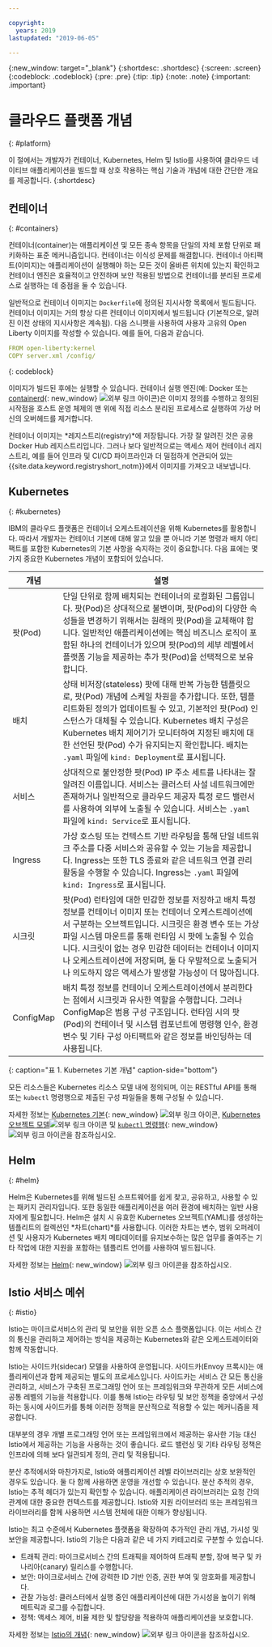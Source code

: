 ```yaml
---

copyright:
  years: 2019
lastupdated: "2019-06-05"

---
```


{:new_window: target="_blank"}
{:shortdesc: .shortdesc}
{:screen: .screen}
{:codeblock: .codeblock}
{:pre: .pre}
{:tip: .tip}
{:note: .note}
{:important: .important}

# 클라우드 플랫폼 개념
{: #platform}

이 절에서는 개발자가 컨테이너, Kubernetes, Helm 및 Istio를 사용하여 클라우드 네이티브 애플리케이션을 빌드할 때 상호 작용하는 핵심 기술과 개념에 대한 간단한 개요를 제공합니다.
{:shortdesc}

## 컨테이너
{: #containers}

컨테이너(container)는 애플리케이션 및 모든 종속 항목을 단일의 자체 포함 단위로 패키화하는 표준 메커니즘입니다. 컨테이너는 이식성 문제를 해결합니다. 컨테이너 아티팩트(이미지)는 애플리케이션이 실행해야 하는 모든 것이 올바른 위치에 있는지 확인하고 컨테이너 엔진은 효율적이고 안전하며 보안 적용된 방법으로 컨테이너를 분리된 프로세스로 실행하는 데 중점을 둘 수 있습니다.

일반적으로 컨테이너 이미지는 `Dockerfile`에 정의된 지시사항 목록에서 빌드됩니다. 컨테이너 이미지는 거의 항상 다른 컨테이너 이미지에서 빌드됩니다 (기본적으로, 알려진 이전 상태의 지시사항은 계속됨). 다음 스니펫을 사용하여 사용자 고유의 Open Liberty 이미지를 작성할 수 있습니다. 예를 들어, 다음과 같습니다.

```yaml
FROM open-liberty:kernel
COPY server.xml /config/
```
{: codeblock}

이미지가 빌드된 후에는 실행할 수 있습니다. 컨테이너 실행 엔진(예: Docker 또는 [containerd](https://containerd.io/){: new_window} ![외부 링크 아이콘](../icons/launch-glyph.svg "외부 링크 아이콘"))은 이미지 정의를 수행하고 정의된 시작점을 호스트 운영 체제의 맨 위에 직접 리소스 분리된 프로세스로 실행하여 가상 머신의 오버헤드를 제거합니다.

컨테이너 이미지는 *레지스트리(registry)*에 저장됩니다. 가장 잘 알려진 것은 공용 Docker Hub 레지스트리입니다. 그러나 보다 일반적으로는 액세스 제어 컨테이너 레지스트리, 예를 들어 인프라 및 CI/CD 파이프라인과 더 밀접하게 연관되어 있는 {{site.data.keyword.registryshort_notm}}에서 이미지를 가져오고 내보냅니다.

## Kubernetes
{: #kubernetes}

IBM의 클라우드 플랫폼은 컨테이너 오케스트레이션을 위해 Kubernetes를 활용합니다. 따라서 개발자는 컨테이너 기본에 대해 알고 있을 뿐 아니라 기본 명령과 배치 아티팩트를 포함한 Kubernetes의 기본 사항을 숙지하는 것이 중요합니다. 다음 표에는 몇 가지 중요한 Kubernetes 개념이 포함되어 있습니다.

| 개념 | 설명 |
|---------|-------------|
| 팟(Pod) | 단일 단위로 함께 배치되는 컨테이너의 로컬화된 그룹입니다. 팟(Pod)은 상대적으로 불변이며, 팟(Pod)의 다양한 속성들을 변경하기 위해서는 원래의 팟(Pod)을 교체해야 합니다. 일반적인 애플리케이션에는 핵심 비즈니스 로직이 포함된 하나의 컨테이너가 있으며 팟(Pod)의 세부 레벨에서 플랫폼 기능을 제공하는 추가 팟(Pod)을 선택적으로 보유합니다. |
| 배치 | 상태 비저장(stateless) 팟에 대해 반복 가능한 템플릿으로, 팟(Pod) 개념에 스케일 차원을 추가합니다. 또한, 템플리트화된 정의가 업데이트될 수 있고, 기본적인 팟(Pod) 인스턴스가 대체될 수 있습니다. Kubernetes 배치 구성은 Kubernetes 배치 제어기가 모니터하여 지정된 배치에 대한 선언된 팟(Pod) 수가 유지되는지 확인합니다. 배치는 `.yaml` 파일에 `kind: Deployment`로 표시됩니다. |
| 서비스 | 상대적으로 불안정한 팟(Pod) IP 주소 세트를 나타내는 잘 알려진 이름입니다. 서비스는 클러스터 사설 네트워크에만 존재하거나 일반적으로 클라우드 제공자 특정 로드 밸런서를 사용하여 외부에 노출될 수 있습니다. 서비스는 `.yaml` 파일에 `kind: Service`로 표시됩니다. |
| Ingress | 가상 호스팅 또는 컨텍스트 기반 라우팅을 통해 단일 네트워크 주소를 다중 서비스와 공유할 수 있는 기능을 제공합니다. Ingress는 또한 TLS 종료와 같은 네트워크 연결 관리 활동을 수행할 수 있습니다. Ingress는 `.yaml` 파일에 `kind: Ingress`로 표시됩니다. |
| 시크릿 | 팟(Pod) 런타임에 대한 민감한 정보를 저장하고 배치 특정 정보를 컨테이너 이미지 또는 컨테이너 오케스트레이션에서 구분하는 오브젝트입니다. 시크릿은 환경 변수 또는 가상 파일 시스템 마운트를 통해 런타임 시 팟에 노출될 수 있습니다. 시크릿이 없는 경우 민감한 데이터는 컨테이너 이미지나 오케스트레이션에 저장되며, 둘 다 우발적으로 노출되거나 의도하지 않은 액세스가 발생할 가능성이 더 많아집니다. |
| ConfigMap | 배치 특정 정보를 컨테이너 오케스트레이션에서 분리한다는 점에서 시크릿과 유사한 역할을 수행합니다. 그러나 ConfigMap은 범용 구성 구조입니다. 런타임 시의 팟(Pod)의 컨테이너 및 시스템 컴포넌트에 명령행 인수, 환경 변수 및 기타 구성 아티팩트와 같은 정보를 바인딩하는 데 사용됩니다. |
{: caption="표 1. Kubernetes 기본 개념" caption-side="bottom"}

모든 리소스들은 Kubernetes 리소스 모델 내에 정의되며, 이는 RESTful API를 통해 또는 `kubectl` 명령행으로 제출된 구성 파일들을 통해 구성될 수 있습니다.

자세한 정보는 [Kubernetes 기본](https://kubernetes.io/docs/tutorials/kubernetes-basics/){: new_window} ![외부 링크 아이콘](../icons/launch-glyph.svg "외부 링크 아이콘"), [Kubernetes 오브젝트 모델](https://kubernetes.io/docs/concepts/overview/working-with-objects/kubernetes-objects/)![외부 링크 아이콘](../icons/launch-glyph.svg "외부 링크 아이콘") 및 [`kubectl` 명령행](https://kubernetes.io/docs/reference/kubectl/overview/){: new_window} ![외부 링크 아이콘](../icons/launch-glyph.svg "외부 링크 아이콘")을 참조하십시오. 

## Helm
{: #helm}

Helm은 Kubernetes를 위해 빌드된 소프트웨어를 쉽게 찾고, 공유하고, 사용할 수 있는 패키지 관리자입니다. 또한 동일한 애플리케이션을 여러 환경에 배치하는 일반 사용자에게 필요합니다. Helm은 설치 시 유효한 Kubernetes 오브젝트(YAML)를 생성하는 템플리트의 컬렉션인 *차트(chart)*를 사용합니다. 이러한 차트는 변수, 범위 오퍼레이션 및 사용자가 Kubernetes 배치 메타데이터를 유지보수하는 많은 업무를 줄여주는 기타 작업에 대한 지원을 포함하는 템플리트 언어를 사용하여 빌드됩니다.

자세한 정보는 [Helm](https://helm.sh/){: new_window} ![외부 링크 아이콘](../icons/launch-glyph.svg "외부 링크 아이콘 ")을 참조하십시오.

## Istio 서비스 메쉬
{: #istio}

Istio는 마이크로서비스의 관리 및 보안을 위한 오픈 소스 플랫폼입니다. 이는 서비스 간의 통신을 관리하고 제어하는 방식을 제공하는 Kubernetes와 같은 오케스트레이터와 함께 작동합니다.

Istio는 사이드카(sidecar) 모델을 사용하여 운영됩니다. 사이드카(Envoy 프록시)는 애플리케이션과 함께 제공되는 별도의 프로세스입니다. 사이드카는 서비스 간 모든 통신을 관리하고, 서비스가 구축된 프로그래밍 언어 또는 프레임워크와 무관하게 모든 서비스에 공통 레벨의 기능을 적용합니다. 이를 통해 Istio는 라우팅 및 보안 정책을 중앙에서 구성하는 동시에 사이드카를 통해 이러한 정책을 분산적으로 적용할 수 있는 메커니즘을 제공합니다.

대부분의 경우 개별 프로그래밍 언어 또는 프레임워크에서 제공하는 유사한 기능 대신 Istio에서 제공하는 기능을 사용하는 것이 좋습니다. 로드 밸런싱 및 기타 라우팅 정책은 인프라에 의해 보다 일관되게 정의, 관리 및 적용됩니다.

분산 추적에서와 마찬가지로, Istio와 애플리케이션 레벨 라이브러리는 상호 보완적인 경우도 있습니다. 둘 다 함께 사용하면 운영을 개선할 수 있습니다. 분산 추적의 경우, Istio는 추적 헤더가 있는지 확인할 수 있습니다. 애플리케이션 라이브러리는 요청 간의 관계에 대한 중요한 컨텍스트를 제공합니다. Istio와 지원 라이브러리 또는 프레임워크 라이브러리를 함께 사용하면 시스템 전체에 대한 이해가 향상됩니다.

Istio는 최고 수준에서 Kubernetes 플랫폼을 확장하여 추가적인 관리 개념, 가시성 및 보안을 제공합니다. Istio의 기능은 다음과 같은 네 가지 카테고리로 구분할 수 있습니다.

* 트래픽 관리: 마이크로서비스 간의 트래픽을 제어하여 트래픽 분할, 장애 복구 및 카나리아(canary) 릴리스를 수행합니다.
* 보안: 마이크로서비스 간에 강력한 ID 기반 인증, 권한 부여 및 암호화를 제공합니다.
* 관찰 가능성: 클러스터에서 실행 중인 애플리케이션에 대한 가시성을 높이기 위해 메트릭과 로그를 수집합니다.
* 정책: 액세스 제어, 비율 제한 및 할당량을 적용하여 애플리케이션을 보호합니다.

자세한 정보는 [Istio의 개념](https://istio.io/docs/concepts/what-is-istio/){: new_window} ![외부 링크 아이콘](../icons/launch-glyph.svg "외부 링크 아이콘")을 참조하십시오.



